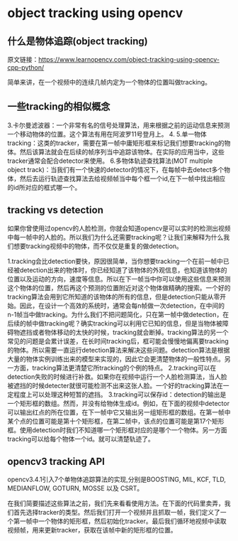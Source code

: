 # object tracking using opencv

## 什么是物体追踪(object tracking)

原文链接：https://www.learnopencv.com/object-tracking-using-opencv-cpp-python/

简单来讲，在一个视频中的连续几帧内定为一个物体的位置叫做tracking。

## 一些tracking的相似概念

3.卡尔曼滤波器：一个非常有名的信号处理算法，用来根据之前的运动信息来预测一个移动物体的位置。这个算法有用在阿波罗11号登月上。
4.
5.单一物体tracking：这类的tracker，需要在第一帧中庸矩形框来标记我们想要tracking的物体。然后该算法就会在后续的帧序列当中追踪该物体。在实际的应用当中，这些tracker通常会配合detector来使用。
6.多物体轨迹查找算法(MOT multiple object track)：当我们有一个快速的detector的情况下，在每帧中去detect多个物体，然后去运行轨迹查找算法去给视频帧当中每个框一个id,在下一帧中找出相应的id所对应的框式哪一个。

## tracking vs detection

如果你曾使用过opencv的人脸检测，你就会知道opencv是可以实时的检测出视频中每一帧中的人脸的。所以我们为什么还需要tracking呢？让我们来解释为什么我们想要tracking视频中的物体，而不仅仅是重复的做detection。

1.tracking会比detection要快，原因很简单，当你想要tracking一个在前一帧中已经被detection出来的物体时，你已经知道了该物体的外观信息，也知道该物体的位置以及运动的方向，速度等信息。所以在下一帧当中你可以使用这些信息来预测这个物体的位置，然后再这个预测的位置附近对这个物体做精确的搜索。一个好的tracking算法会用到它所知道的该物体的所有的信息，但是detection只能从零开始。因此，在设计一个高效的系统时，通常会每n帧做一次detection，在中间的n-1帧当中做tracking。为什么我们不把问题简化，只在第一帧中做detection，在后续的帧中做tracking呢？确实tracking可以利用它已知的信息，但是当物体被障碍物遮挡或者物体移动的太快的时候，tracking就会断掉。tracking算法的另一个常见的问题是会累计误差，在长时间tracking后，框可能会慢慢地偏离要tracking的物体。所以需要一直运行detection算法来解决这些问题。detection算法是根据大量的物体实例训练出来的模型来实现的，因此它会更清楚物体的一般性特点。另一方面，tracking算法更清楚它所tracking的个例的特点。
2.tracking可以在detection失败的时候进行补救。如果你在视频中运行一个人脸检测算法，当人脸被遮挡的时候detecter就很可能检测不出来这张人脸。一个好的tracking算法在一定程度上可以处理这种短暂的遮挡。
3.tracking可以保存id：detection的输出是一个矩形框的数组。然而，并没有给物体生成id。例如，在下面的视频中detector可以输出红点的所在位置，在下一帧中它又输出另一组矩形框的数组。在第一帧中某个点的位置可能是第十个矩形框，在第二帧中，该点的位置可能是第17个矩形框。使用detection时我们不知道哪一个矩形框对应的是哪个一个物体。另一方面tracking可以给每个物体一个id。就可以清楚轨迹了。

## opencv3 tracking API

opencv3.4.1引入7个单物体追踪算法的实现,分别是BOOSTING, MIL, KCF, TLD, MEDIANFLOW, GOTURN, MOSSE 以及 CSRT。

在我们简要描述这些算法之前，我们先来看看使用方法。在下面的代码里卖弄，我们首先选择tracker的类型。然后我们打开一个视频并且抓取一帧，我们定义了一个第一帧中一个物体的矩形框，然后初始化tracker。最后我们循环地视频中读取视频帧，用来更新tracker，获取在该帧中新的矩形框的位置。